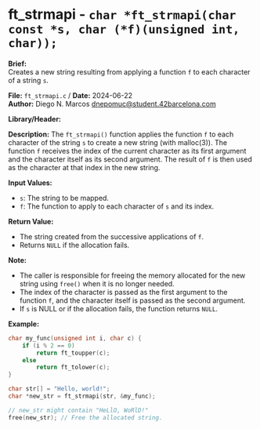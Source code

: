 # ft_strmapi - `char *ft_strmapi(char const *s, char (*f)(unsigned int, char));`

**Brief:**  
Creates a new string resulting from applying a function `f` to each character of a string `s`.

**File:** `ft_strmapi.c` / **Date:** 2024-06-22  
**Author:** Diego N. Marcos <dnepomuc@student.42barcelona.com>

**Library/Header:**


**Description:**
The `ft_strmapi()` function applies the function `f` to each character of the string `s` to create a new string (with malloc(3)). The function `f` receives the index of the current character as its first argument and the character itself as its second argument. The result of `f` is then used as the character at that index in the new string.

**Input Values:**
* `s`: The string to be mapped.
* `f`: The function to apply to each character of `s` and its index.

**Return Value:**
* The string created from the successive applications of `f`. 
* Returns `NULL` if the allocation fails.

**Note:**
- The caller is responsible for freeing the memory allocated for the new string using `free()` when it is no longer needed.
- The index of the character is passed as the first argument to the function `f`, and the character itself is passed as the second argument.
- If `s` is NULL or if the allocation fails, the function returns `NULL`.

**Example:**
```c
char my_func(unsigned int i, char c) {
    if (i % 2 == 0) 
        return ft_toupper(c);
    else
        return ft_tolower(c);
}

char str[] = "Hello, world!";
char *new_str = ft_strmapi(str, &my_func);

// new_str might contain "HeLlO, WoRlD!"
free(new_str); // Free the allocated string.
